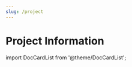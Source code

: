 ```yaml
---
slug: /project
---
```


# Project Information
import DocCardList from '@theme/DocCardList';

<DocCardList />